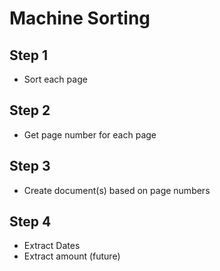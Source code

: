 # Machine Sorting
## Step 1
- Sort each page

## Step 2
- Get page number for each page

## Step 3
- Create document(s) based on page numbers

## Step 4
- Extract Dates
- Extract amount (future)

